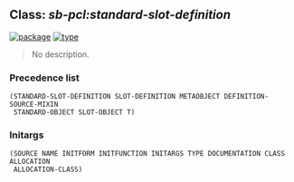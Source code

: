 ## Class: ***sb-pcl:standard-slot-definition***
[![package](https://img.shields.io/badge/Package-SB--PCL-5f9ea0.svg?style=social&colorA=999999)](../) [![type](https://img.shields.io/badge/Type-Class-5f9ea0.svg?style=social&colorA=999999)](../#class) 

> No description.

### Precedence list
```
(STANDARD-SLOT-DEFINITION SLOT-DEFINITION METAOBJECT DEFINITION-SOURCE-MIXIN
 STANDARD-OBJECT SLOT-OBJECT T)
```
### Initargs
```
(SOURCE NAME INITFORM INITFUNCTION INITARGS TYPE DOCUMENTATION CLASS ALLOCATION
 ALLOCATION-CLASS)
```
